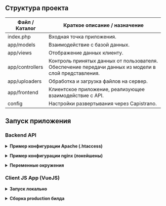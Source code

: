 ## Структура проекта

| Файл / Каталог | Краткое описание / назначение |
| ------ | ------ |
| index.php | Входная точка приложения. |
| app/models | Взаимодействие с базой данных. |
| app/views | Отображение данных клиенту. |
| app/controllers | Контроль принятых данных от пользователя. Обеспечение передачи данных из модели в слой представления. |
| app/uploaders | Обработка и загрузка файлов на сервер. |
| app/frontend | Клиентское приложение, реализующее взаимодействие с API. |
| config | Настройки развертывания через Capistrano. |

## Запуск приложения

### Backend API

<p><details>
  <summary><b>Пример конфигурации Apache (.htaccess)</b></summary>

```shell
RewriteEngine On
DirectorySlash Off
RewriteCond %{REQUEST_URI} !=/index.php
RewriteCond %{REQUEST_URI} !.*\.png$ [NC]
RewriteCond %{REQUEST_URI} !.*\.jpg$ [NC]
RewriteCond %{REQUEST_URI} !.*\.gif$ [NC]
RewriteCond %{REQUEST_URI} !.*\.svg$ [NC]
RewriteCond %{REQUEST_URI} !.*\.tiff$ [NC]
RewriteRule .* /index.php
```

</details></p>

<p><details>
  <summary><b>Пример конфигурации nginx (локейшены)</b></summary>

```shell
location / {
  try_files $uri $uri/ @rewrites;
}

location @rewrites {
  rewrite ^(.+)$ /index.html last;
}

location ~* \.php$ {
  try_files $uri = 404;
  fastcgi_split_path_info ^(.+\.php)(/.+)$;
  fastcgi_pass unix:/var/run/php/php7.0-fpm.sock;
  fastcgi_index index.php;
  fastcgi_param SCRIPT_FILENAME $document_root$fastcgi_script_name;
  include fastcgi_params;
}
```

</details></p>

<p><details>
  <summary><b>Переменные окружения</b></summary>
  
  Необходимо определить значения для следующих переменных окружения:

```shell
DB_HOST - хост базы данных
DB_NAME - название БД
DB_USER - пользователь БД
DB_PASS - пароль пользователя
UPLOADS_HOST - хост, через который осуществляется доступ к загруженным файлам (можно вынести на отдельный домен)
```

</details></p>

### Client JS App (VueJS)

</details></p>

<p><details>
  <summary><b>Запуск локально</b></summary>

```shell
cd ./app/frontend
npm install
npm run serve
```

</details></p>

<p><details>
  <summary><b>Сборка production билда</b></summary>

```shell
cd ./app/frontend
npm install
npm run build
```

</details></p>
